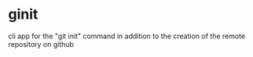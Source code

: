 # ginit
cli app for the "git init" command in addition to the creation of the remote repository on github
